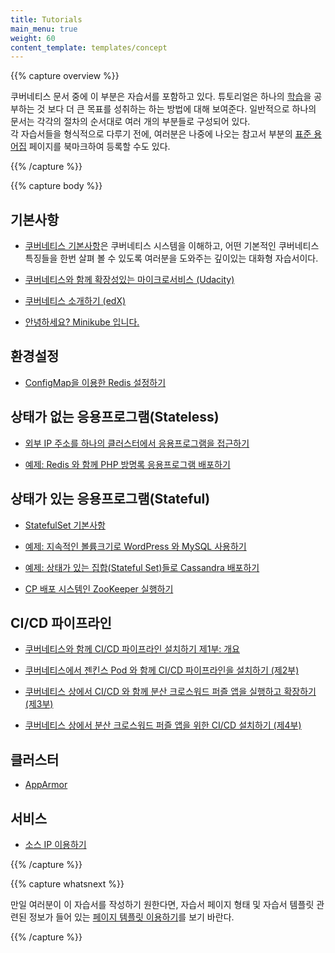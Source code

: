 ```yaml
---
title: Tutorials
main_menu: true
weight: 60
content_template: templates/concept
---
```


{{% capture overview %}}

쿠버네티스 문서 중에 이 부분은 자습서를 포함하고 있다.
튜토리얼은 하나의 [학습](/docs/tasks/)을 공부하는 것 보다 더 큰 목표를 성취하는 하는 방법에 대해 보여준다.
일반적으로 하나의 문서는 각각의 절차의 순서대로 여러 개의 부분들로 구성되어 있다.  
각 자습서들을 형식적으로 다루기 전에, 여러분은 나중에 나오는 참고서 부분의 [표준 용어집](/docs/reference/glossary/) 페이지를 북마크하여 등록할 수도 있다.  

{{% /capture %}}

{{% capture body %}}

## 기본사항

* [쿠버네티스 기본사항](/docs/tutorials/kubernetes-basics/)은 쿠버네티스 시스템을 이해하고, 어떤 기본적인 쿠버네티스 특징들을 한번 살펴 볼 수 있도록 여러분을 도와주는 깊이있는 대화형 자습서이다. 
* [쿠버네티스와 함께 확장성있는 마이크로서비스 (Udacity)](https://www.udacity.com/course/scalable-microservices-with-kubernetes--ud615)

* [쿠버네티스 소개하기 (edX)](https://www.edx.org/course/introduction-kubernetes-linuxfoundationx-lfs158x#)

* [안녕하세요? Minikube 입니다.](/docs/tutorials/hello-minikube/)

## 환경설정

* [ConfigMap을 이용한 Redis 설정하기](/docs/tutorials/configuration/configure-redis-using-configmap/)

## 상태가 없는 응용프로그램(Stateless)

* [외부 IP 주소를 하나의 클러스터에서 응용프로그램을 접근하기](/docs/tutorials/stateless-application/expose-external-ip-address/)

* [예제: Redis 와 함께 PHP 방명록 응용프로그램 배포하기](/docs/tutorials/stateless-application/guestbook/)

## 상태가 있는 응용프로그램(Stateful)

* [StatefulSet 기본사항](/docs/tutorials/stateful-application/basic-stateful-set/)

* [예제: 지속적인 볼륨크기로 WordPress 와 MySQL 사용하기](/docs/tutorials/stateful-application/mysql-wordpress-persistent-volume/)

* [예제: 상태가 있는 집합(Stateful Set)들로 Cassandra 배포하기](/docs/tutorials/stateful-application/cassandra/)

* [CP 배포 시스템인 ZooKeeper 실행하기](/docs/tutorials/stateful-application/zookeeper/)

## CI/CD 파이프라인

* [쿠버네티스와 함께 CI/CD 파이프라인 설치하기 제1부: 개요](https://www.linux.com/blog/learn/chapter/Intro-to-Kubernetes/2017/5/set-cicd-pipeline-kubernetes-part-1-overview)

* [쿠버네티스에서 젠킨스 Pod 와 함께 CI/CD 파이프라인을 설치하기 (제2부)](https://www.linux.com/blog/learn/chapter/Intro-to-Kubernetes/2017/6/set-cicd-pipeline-jenkins-pod-kubernetes-part-2)

* [쿠버네티스 상에서 CI/CD 와 함께 분산 크로스워드 퍼즐 앱을 실행하고 확장하기 (제3부)](https://www.linux.com/blog/learn/chapter/intro-to-kubernetes/2017/6/run-and-scale-distributed-crossword-puzzle-app-cicd-kubernetes-part-3)

* [쿠버네티스 상에서 분산 크로스워드 퍼즐 앱을 위한 CI/CD 설치하기 (제4부)](https://www.linux.com/blog/learn/chapter/intro-to-kubernetes/2017/6/set-cicd-distributed-crossword-puzzle-app-kubernetes-part-4)

## 클러스터

* [AppArmor](/docs/tutorials/clusters/apparmor/)

## 서비스

* [소스 IP 이용하기](/docs/tutorials/services/source-ip/)

{{% /capture %}}

{{% capture whatsnext %}}

만일 여러분이 이 자습서를 작성하기 원한다면, 자습서 페이지 형태 및 자습서 템플릿 관련된 정보가 들어 있는 [페이지 템플릿 이용하기](/docs/home/contribute/page-templates/)를 보기 바란다.

{{% /capture %}}
